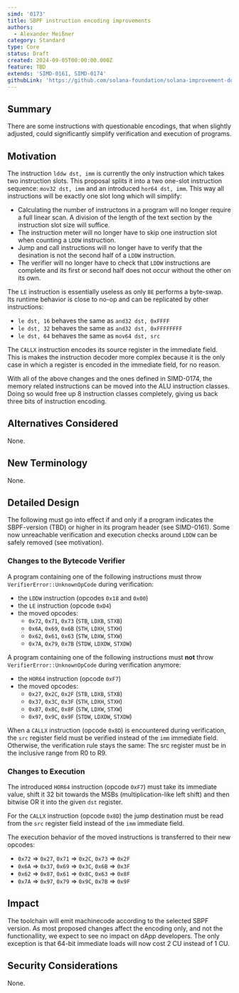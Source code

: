 ```yaml
---
simd: '0173'
title: SBPF instruction encoding improvements
authors:
  - Alexander Meißner
category: Standard
type: Core
status: Draft
created: 2024-09-05T00:00:00.000Z
feature: TBD
extends: 'SIMD-0161, SIMD-0174'
githubLink: 'https://github.com/solana-foundation/solana-improvement-documents/pull/173'
---
```


## Summary

There are some instructions with questionable encodings, that when slightly
adjusted, could significantly simplify verification and execution of programs.

## Motivation

The instruction `lddw dst, imm` is currently the only instruction which takes
two instruction slots. This proposal splits it into a two one-slot instruction
sequence: `mov32 dst, imm` and an introduced `hor64 dst, imm`. This way all
instructions will be exactly one slot long which will simplify:

- Calculating the number of instructons in a program will no longer require a
full linear scan. A division of the length of the text section by the
instruction slot size will suffice.
- The instruction meter will no longer have to skip one instruction slot when
counting a `LDDW` instruction.
- Jump and call instructions will no longer have to verify that the desination
is not the second half of a `LDDW` instruction.
- The verifier will no longer have to check that `LDDW` instructions are
complete and its first or second half does not occur without the other on its
own.

The `LE` instruction is essentially useless as only `BE` performs a byte-swap.
Its runtime behavior is close to no-op and can be replicated by other
instructions:

- `le dst, 16` behaves the same as `and32 dst, 0xFFFF`
- `le dst, 32` behaves the same as `and32 dst, 0xFFFFFFFF`
- `le dst, 64` behaves the same as `mov64 dst, src`

The `CALLX` instruction encodes its source register in the immediate field.
This is makes the instruction decoder more complex because it is the only case
in which a register is encoded in the immediate field, for no reason.

With all of the above changes and the ones defined in SIMD-0174, the memory
related instructions can be moved into the ALU instruction classes. Doing so
would free up 8 instruction classes completely, giving us back three bits of
instruction encoding.

## Alternatives Considered

None.

## New Terminology

None.

## Detailed Design

The following must go into effect if and only if a program indicates the
SBPF-version (TBD) or higher in its program header (see SIMD-0161). Some now
unreachable verification and execution checks around `LDDW` can be safely
removed (see motivation).

### Changes to the Bytecode Verifier

A program containing one of the following instructions must throw
`VerifierError::UnknownOpCode` during verification:

- the `LDDW` instruction (opcodes `0x18` and `0x00`)
- the `LE` instruction (opcode `0xD4`)
- the moved opcodes:
  - `0x72`, `0x71`, `0x73` (`STB`, `LDXB`, `STXB`)
  - `0x6A`, `0x69`, `0x6B` (`STH`, `LDXH`, `STXH`)
  - `0x62`, `0x61`, `0x63` (`STW`, `LDXW`, `STXW`)
  - `0x7A`, `0x79`, `0x7B` (`STDW`, `LDXDW`, `STXDW`)

A program containing one of the following instructions must **not** throw
`VerifierError::UnknownOpCode` during verification anymore:

- the `HOR64` instruction (opcode `0xF7`)
- the moved opcodes:
  - `0x27`, `0x2C`, `0x2F` (`STB`, `LDXB`, `STXB`)
  - `0x37`, `0x3C`, `0x3F` (`STH`, `LDXH`, `STXH`)
  - `0x87`, `0x8C`, `0x8F` (`STW`, `LDXW`, `STXW`)
  - `0x97`, `0x9C`, `0x9F` (`STDW`, `LDXDW`, `STXDW`)

When a `CALLX` instruction (opcode `0x8D`) is encountered during verification,
the `src` register field must be verified instead of the `imm` immediate field.
Otherwise, the verification rule stays the same: The src register must be in
the inclusive range from R0 to R9.

### Changes to Execution

The introduced `HOR64` instruction (opcode `0xF7`) must take its immediate
value, shift it 32 bit towards the MSBs (multiplication-like left shift) and
then bitwise OR it into the given `dst` register.

For the `CALLX` instruction (opcode `0x8D`) the jump destination must be read
from the `src` register field instead of the `imm` immediate field.

The execution behavior of the moved instructions is transferred to their new
opcodes:

- `0x72` => `0x27`, `0x71` => `0x2C`, `0x73` => `0x2F`
- `0x6A` => `0x37`, `0x69` => `0x3C`, `0x6B` => `0x3F`
- `0x62` => `0x87`, `0x61` => `0x8C`, `0x63` => `0x8F`
- `0x7A` => `0x97`, `0x79` => `0x9C`, `0x7B` => `0x9F`

## Impact

The toolchain will emit machinecode according to the selected SBPF version.
As most proposed changes affect the encoding only, and not the functionallity,
we expect to see no impact on dApp developers. The only exception is that
64-bit immediate loads will now cost 2 CU instead of 1 CU.

## Security Considerations

None.

